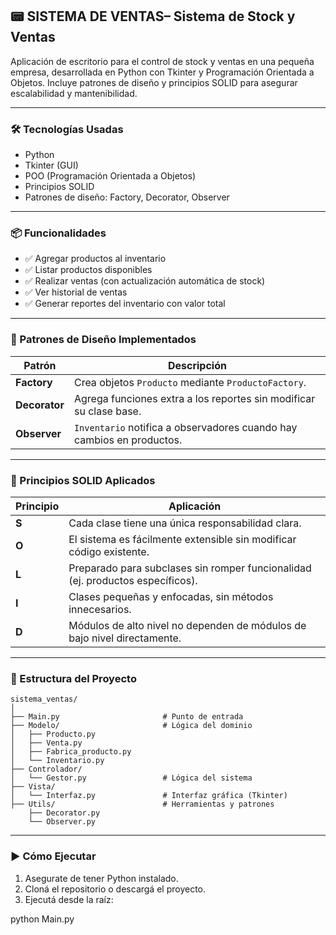 ## 📟 SISTEMA DE VENTAS– Sistema de Stock y Ventas

Aplicación de escritorio para el control de stock y ventas en una pequeña empresa, desarrollada en Python con Tkinter y Programación Orientada a Objetos.
Incluye patrones de diseño y principios SOLID para asegurar escalabilidad y mantenibilidad.

---

### 🛠️ Tecnologías Usadas

* Python
* Tkinter (GUI)
* POO (Programación Orientada a Objetos)
* Principios SOLID
* Patrones de diseño: Factory, Decorator, Observer

---

### 📦 Funcionalidades

* ✅ Agregar productos al inventario
* ✅ Listar productos disponibles
* ✅ Realizar ventas (con actualización automática de stock)
* ✅ Ver historial de ventas
* ✅ Generar reportes del inventario con valor total

---

### 🧐 Patrones de Diseño Implementados

| Patrón        | Descripción                                                           |
| ------------- | --------------------------------------------------------------------- |
| **Factory**   | Crea objetos `Producto` mediante `ProductoFactory`.                   |
| **Decorator** | Agrega funciones extra a los reportes sin modificar su clase base.    |
| **Observer**  | `Inventario` notifica a observadores cuando hay cambios en productos. |

---

### 🧱 Principios SOLID Aplicados

| Principio | Aplicación                                                                     |
| --------- | ------------------------------------------------------------------------------ |
| **S**     | Cada clase tiene una única responsabilidad clara.                              |
| **O**     | El sistema es fácilmente extensible sin modificar código existente.            |
| **L**     | Preparado para subclases sin romper funcionalidad (ej. productos específicos). |
| **I**     | Clases pequeñas y enfocadas, sin métodos innecesarios.                         |
| **D**     | Módulos de alto nivel no dependen de módulos de bajo nivel directamente.       |

---

### 📁 Estructura del Proyecto

```
sistema_ventas/
│
├── Main.py                       # Punto de entrada
├── Modelo/                       # Lógica del dominio
│   ├── Producto.py
│   ├── Venta.py
│   ├── Fabrica_producto.py
│   └── Inventario.py
├── Controlador/
│   └── Gestor.py                 # Lógica del sistema
├── Vista/
│   └── Interfaz.py               # Interfaz gráfica (Tkinter)
├── Utils/                        # Herramientas y patrones
    ├── Decorator.py
    └── Observer.py
```

---

### ▶️ Cómo Ejecutar

1. Asegurate de tener Python instalado.
2. Cloná el repositorio o descargá el proyecto.
3. Ejecutá desde la raíz:

python Main.py

